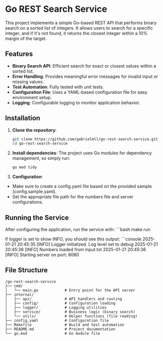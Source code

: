 # Go REST Search Service

This project implements a simple Go-based REST API that performs binary search on a sorted list of integers. It allows users to search for a specific integer, and if it's not found, it returns the closest integer within a 10% margin of the target.

## Features

- **Binary Search API**: Efficient search for exact or closest values within a sorted list.
- **Error Handling**: Provides meaningful error messages for invalid input or missing values.
- **Test Automation**: Fully tested with unit tests.
- **Configuration File**: Uses a YAML-based configuration file for easy environment setup.
- **Logging**: Configurable logging to monitor application behavior.

## Installation

1. **Clone the repository**:
   ```bash
   git clone https://github.com/gabrielmll/go-rest-search-service.git
   cd go-rest-search-service

2. **Install dependencies**:
The project uses Go modules for dependency management, so simply run:
    ```bash
    go mod tidy

3. **Configuration**:
- Make sure to create a config.yaml file based on the provided sample (config.sample.yaml).
- Set the appropriate file path for the numbers file and server configurations.


## Running the Service
After configuring the application, run the service with:
    ```bash
    make run

If logger is set to show INFO, you should see this output: 
    ```console
    2025-01-21 20:45:35 [INFO] Logger initialized. Log level set to debug
    2025-01-21 20:45:36 [INFO] Numbers loaded from input.txt
    2025-01-21 20:45:36 [INFO] Starting server on port: 8080





## File Structure
```
/go-rest-search-service
├── cmd/
│   └── main.go            # Entry point for the API server
├── internal/
│   ├── api/               # API handlers and routing
│   ├── config/            # Configuration loading
|   ├── logger/            # Logging utilities
│   ├── service/           # Business logic (binary search)
│   └── utils/             # Helper functions (file reading)
├── config.yaml            # Configuration file
├── Makefile               # Build and test automation
├── README.md              # Project documentation
└── go.mod                 # Go module file